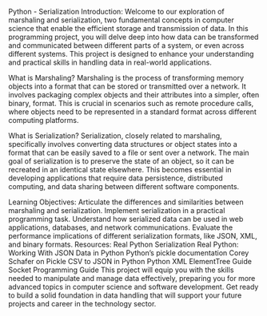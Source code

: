 Python - Serialization
Introduction:
Welcome to our exploration of marshaling and serialization, two fundamental concepts in computer science that enable the efficient storage and transmission of data. In this programming project, you will delve deep into how data can be transformed and communicated between different parts of a system, or even across different systems. This project is designed to enhance your understanding and practical skills in handling data in real-world applications.

What is Marshaling?
Marshaling is the process of transforming memory objects into a format that can be stored or transmitted over a network. It involves packaging complex objects and their attributes into a simpler, often binary, format. This is crucial in scenarios such as remote procedure calls, where objects need to be represented in a standard format across different computing platforms.

What is Serialization?
Serialization, closely related to marshaling, specifically involves converting data structures or object states into a format that can be easily saved to a file or sent over a network. The main goal of serialization is to preserve the state of an object, so it can be recreated in an identical state elsewhere. This becomes essential in developing applications that require data persistence, distributed computing, and data sharing between different software components.

Learning Objectives:
Articulate the differences and similarities between marshaling and serialization.
Implement serialization in a practical programming task.
Understand how serialized data can be used in web applications, databases, and network communications.
Evaluate the performance implications of different serialization formats, like JSON, XML, and binary formats.
Resources:
Real Python Serialization
Real Python: Working With JSON Data in Python
Python’s pickle documentation
Corey Schafer on Pickle
CSV to JSON in Python
Python XML ElementTree Guide
Socket Programming Guide
This project will equip you with the skills needed to manipulate and manage data effectively, preparing you for more advanced topics in computer science and software development. Get ready to build a solid foundation in data handling that will support your future projects and career in the technology sector.
